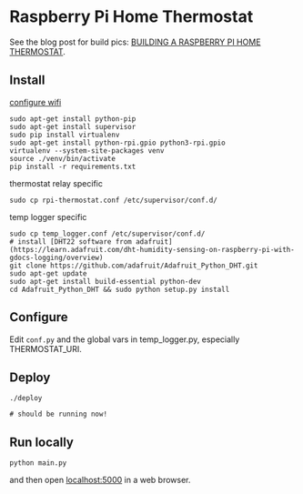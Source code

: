 # Raspberry Pi Home Thermostat

See the blog post for build pics: [BUILDING A RASPBERRY PI HOME THERMOSTAT](http://davetsao.com/blog/2015-07-11-raspberry-pi-thermostat.html).

Install
---

[configure wifi](https://www.raspberrypi.org/documentation/configuration/wireless/wireless-cli.md)

```
sudo apt-get install python-pip
sudo apt-get install supervisor
sudo pip install virtualenv
sudo apt-get install python-rpi.gpio python3-rpi.gpio
virtualenv --system-site-packages venv
source ./venv/bin/activate
pip install -r requirements.txt
```


thermostat relay specific
```
sudo cp rpi-thermostat.conf /etc/supervisor/conf.d/
```

temp logger specific

```{python}
sudo cp temp_logger.conf /etc/supervisor/conf.d/
# install [DHT22 software from adafruit](https://learn.adafruit.com/dht-humidity-sensing-on-raspberry-pi-with-gdocs-logging/overview)
git clone https://github.com/adafruit/Adafruit_Python_DHT.git
sudo apt-get update
sudo apt-get install build-essential python-dev
cd Adafruit_Python_DHT && sudo python setup.py install
```

Configure
---
Edit `conf.py` and the global vars in temp_logger.py, especially THERMOSTAT_URI.

Deploy
---
```
./deploy

# should be running now!
```

Run locally
---
```
python main.py

```

and then open [localhost:5000](localhost:5000) in a web browser.

